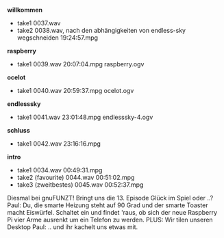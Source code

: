 **willkommen**
- take1
  0037.wav
- take2
  0038.wav, nach den abhängigkeiten von endless-sky wegschneiden
  19:24:57.mpg

**raspberry**
- take1
  0039.wav
  20:07:04.mpg
  raspberry.ogv

**ocelot**
- take1
  0040.wav
  20:59:37.mpg
  ocelot.ogv

**endlesssky**
- take1
  0041.wav
  23:01:48.mpg
  endlesssky-4.ogv

**schluss**
- take1
  0042.wav
  23:16:16.mpg

**intro**
- take1
  0034.wav
  00:49:31.mpg
- take2 (favourite)
  0044.wav
  00:51:02.mpg
- take3 (zweitbestes)
  0045.wav
  00:52:37.mpg

Diesmal bei gnuFUNZT!
Bringt uns die 13. Episode Glück im Spiel oder ..?
Paul: Du, die smarte Heizung steht auf 90 Grad und der smarte Toaster macht Eiswürfel.
Schaltet ein und findet 'raus, ob sich der neue Raspberry Pi vier Arme ausrenkt um ein Telefon zu werden.
PLUS: Wir tilen unseren Desktop
Paul: .. und ihr kachelt uns etwas mit.

